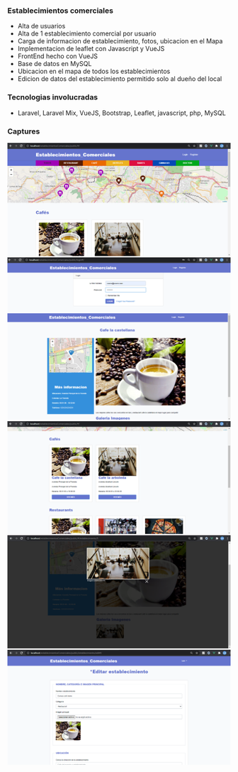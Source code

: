 ### Establecimientos comerciales

- Alta de usuarios
- Alta de 1 establecimiento comercial por usuario
- Carga de informacion de establecimiento, fotos, ubicacion en el Mapa
- Implementacion de leaflet con Javascript y VueJS
- FrontEnd hecho con VueJS
- Base de datos en MySQL
- Ubicacion en el mapa de todos los establecimientos
- Edicion de datos del establecimiento permitido solo al dueño del local

### Tecnologias involucradas
- Laravel, Laravel Mix, VueJS, Bootstrap, Leaflet, javascript, php, MySQL

### Captures

<img src="https://github.com/luisphp/establecimientosComerciales/blob/main/captures/main.png?raw=true" >
<img src="https://github.com/luisphp/establecimientosComerciales/blob/main/captures/login.png?raw=true" >
<img src="https://github.com/luisphp/establecimientosComerciales/blob/main/captures/detalles%20de%20negocio.png?raw=true" >
<img src="https://github.com/luisphp/establecimientosComerciales/blob/main/captures/Lista_de_negocios.png?raw=true" >
<img src="https://github.com/luisphp/establecimientosComerciales/blob/main/captures/imagenes_del_negocio.png?raw=true" >
<img src="https://github.com/luisphp/establecimientosComerciales/blob/main/captures/Edicion%20de%20negocio.png?raw=true" >